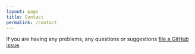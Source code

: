 ```yaml
---
layout: page
title: Contact
permalink: /contact
---
```


If you are having any problems, any questions or suggestions [file a GitHub issue](https://github.com/zachary-foster/zachary-foster.github.io/issues/new).
